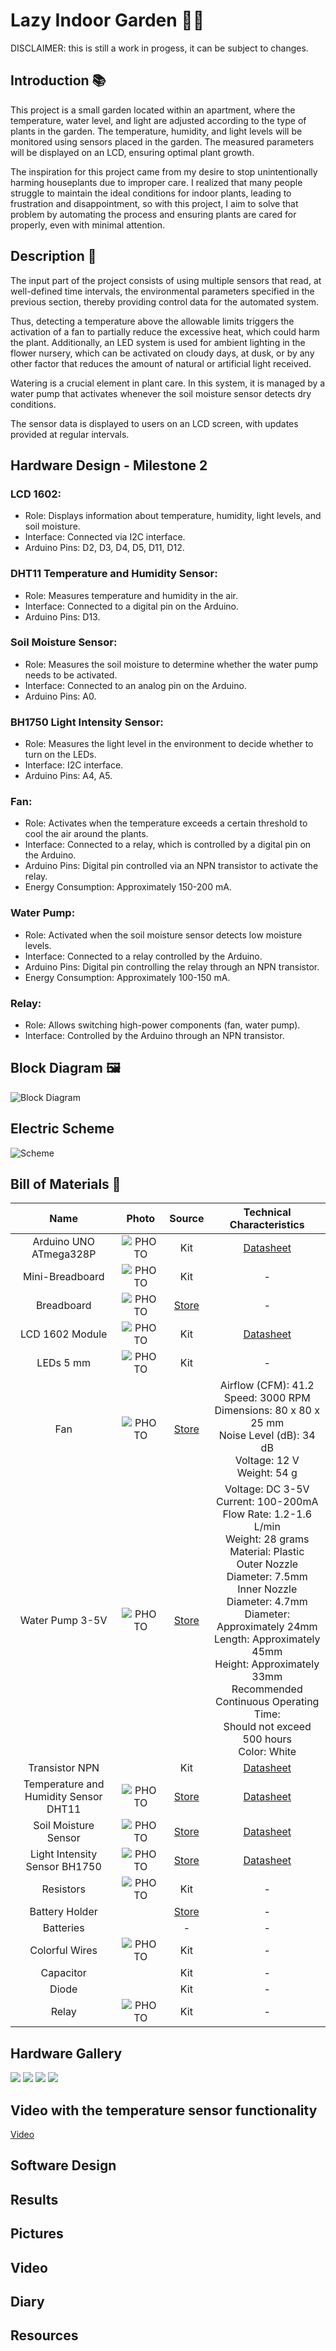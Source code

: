 # Lazy Indoor Garden 🌱✨

DISCLAIMER: this is still a work in progess, it can be subject to changes.

## Introduction 📚
This project is a small garden located within an apartment, where the temperature, water level, and light are adjusted according to the type of plants in the garden. The temperature, humidity, and light levels will be monitored using sensors placed in the garden. The measured parameters will be displayed on an LCD, ensuring optimal plant growth.

The inspiration for this project came from my desire to stop unintentionally harming houseplants due to improper care. I realized that many people struggle to maintain the ideal conditions for indoor plants, leading to frustration and disappointment, so with this project, I aim to solve that problem by automating the process and ensuring plants are cared for properly, even with minimal attention.

## Description 🌳
The input part of the project consists of using multiple sensors that read, at well-defined time intervals, the environmental parameters specified in the previous section, thereby providing control data for the automated system.

Thus, detecting a temperature above the allowable limits triggers the activation of a fan to partially reduce the excessive heat, which could harm the plant. Additionally, an LED system is used for ambient lighting in the flower nursery, which can be activated on cloudy days, at dusk, or by any other factor that reduces the amount of natural or artificial light received.

Watering is a crucial element in plant care. In this system, it is managed by a water pump that activates whenever the soil moisture sensor detects dry conditions.

The sensor data is displayed to users on an LCD screen, with updates provided at regular intervals.

## Hardware Design - Milestone 2
### LCD 1602:
- Role: Displays information about temperature, humidity, light levels, and soil moisture.
- Interface: Connected via I2C interface.
- Arduino Pins: D2, D3, D4, D5, D11, D12.

### DHT11 Temperature and Humidity Sensor:
- Role: Measures temperature and humidity in the air.
- Interface: Connected to a digital pin on the Arduino.
- Arduino Pins: D13.

### Soil Moisture Sensor:
- Role: Measures the soil moisture to determine whether the water pump needs to be activated.
- Interface: Connected to an analog pin on the Arduino.
- Arduino Pins: A0.

### BH1750 Light Intensity Sensor:
- Role: Measures the light level in the environment to decide whether to turn on the LEDs.
- Interface: I2C interface.
- Arduino Pins: A4, A5.

### Fan:
- Role: Activates when the temperature exceeds a certain threshold to cool the air around the plants.
- Interface: Connected to a relay, which is controlled by a digital pin on the Arduino.
- Arduino Pins: Digital pin controlled via an NPN transistor to activate the relay.
- Energy Consumption: Approximately 150-200 mA.

### Water Pump:
- Role: Activated when the soil moisture sensor detects low moisture levels.
- Interface: Connected to a relay controlled by the Arduino.
- Arduino Pins: Digital pin controlling the relay through an NPN transistor.
- Energy Consumption: Approximately 100-150 mA.

### Relay:
- Role: Allows switching high-power components (fan, water pump).
- Interface: Controlled by the Arduino through an NPN transistor.

## Block Diagram 🖼
![Block Diagram](<images/Lazy Indoor Garden 🌱✨.png>)

## Electric Scheme
![Scheme](<images/fingers crossed.png>)

## Bill of Materials 🔩
| Name | Photo | Source | Technical Characteristics |
|:------------:|:--------------:|:-------------:|:-------------:|
|Arduino UNO ATmega328P |![PHOTO](<images/BOM/WhatsApp Image 2024-12-16 at 11.22.14 PM.jpeg>)|Kit |[Datasheet](https://ww1.microchip.com/downloads/en/DeviceDoc/Atmel-7810-Automotive-Microcontrollers-ATmega328P_Datasheet.pdf)|
|Mini-Breadboard |![PHOTO](<images/BOM/WhatsApp Image 2024-12-16 at 11.22.15 PM (9).jpeg>)|Kit |-|
|Breadboard |![PHOTO](<images/BOM/WhatsApp Image 2024-12-16 at 11.22.15 PM (8).jpeg>)|[Store](https://www.emag.ro/breadboard-830-puncte-mb102-cl01/pd/DF0C5JBBM/?ref=history-shopping_404566740_38837_4)|-|
|LCD 1602 Module |![PHOTO](<images/BOM/WhatsApp Image 2024-12-16 at 11.22.15 PM (1).jpeg>)|Kit|[Datasheet](https://www.waveshare.com/datasheet/LCD_en_PDF/LCD1602.pdf)|
|LEDs 5 mm|![PHOTO](<images/BOM/WhatsApp Image 2024-12-16 at 11.22.15 PM (7).jpeg>)|Kit|-|
|Fan |![PHOTO](<images/BOM/WhatsApp Image 2024-12-16 at 11.22.15 PM (5).jpeg>)|[Store](https://www.emag.ro/ventilator-pc-lhr-super-fan-80x80x25mm-3000rpm-12v-0-20a-lhr-80-2p-b/pd/DTFH9BMBM/?ref=history-shopping_404566740_5919_1)|Airflow (CFM): 41.2 <br> Speed: 3000 RPM <br> Dimensions: 80 x 80 x 25 mm <br> Noise Level (dB): 34 dB <br> Voltage: 12 V <br> Weight: 54 g|
|Water Pump 3-5V|![PHOTO](<images/BOM/WhatsApp Image 2024-12-16 at 11.22.15 PM (6).jpeg>)|[Store](https://www.emag.ro/pompa-de-apa-3-6v-cl88/pd/D91Z5JBBM/)| Voltage: DC 3-5V <br> Current: 100-200mA <br> Flow Rate: 1.2-1.6 L/min <br> Weight: 28 grams <br> Material: Plastic <br> Outer Nozzle Diameter: 7.5mm <br> Inner Nozzle Diameter: 4.7mm <br> Diameter: Approximately 24mm <br> Length: Approximately 45mm <br> Height: Approximately 33mm <br> Recommended Continuous Operating Time: <br> Should not exceed 500 hours <br> Color: White |
|Transistor NPN||Kit|[Datasheet](https://www.sparkfun.com/datasheets/Components/2N3904.pdf)|
|Temperature and Humidity Sensor DHT11|![PHOTO](<images/BOM/WhatsApp Image 2024-12-16 at 11.22.15 PM (4).jpeg>)|[Store](https://www.emag.ro/modul-de-temperatura-si-umiditate-dht11-senzor-de-temperatura-umiditate-consum-mediu-de-curent-redus-14-mm-x-20-mm-albastru-g1/pd/D93G1QYBM/?ref=history-shopping_404566740_158626_1)|[Datasheet](https://components101.com/sites/default/files/component_datasheet/DFR0067%20DHT11%20Datasheet.pdf)|
|Soil Moisture Sensor |![PHOTO](<images/BOM/WhatsApp Image 2024-12-16 at 11.22.15 PM.jpeg>)|[Store](https://www.emag.ro/modul-cu-senzor-umiditate-sol-cl73/pd/D5ZZ5JBBM/?ref=history-shopping_404566740_38837_2)|[Datasheet](https://www.alldatasheet.com/view.jsp?Searchword=LM39)|
|Light Intensity Sensor BH1750|![PHOTO](<images/BOM/WhatsApp Image 2024-12-16 at 11.22.15 PM (3).jpeg>)|[Store](https://www.emag.ro/senzor-lumina-robofun-gy-302-bh1750-00005472/pd/D6M30YYBM/?ref=history-shopping_404566740_12161_1)|[Datasheet](https://www.handsontec.com/dataspecs/sensor/BH1750%20Light%20Sensor.pdf)|
|Resistors |![PHOTO](<images/BOM/WhatsApp Image 2024-12-16 at 11.22.16 PM.jpeg>)|Kit|-|
|Battery Holder ||[Store](https://www.emag.ro/suport-4-baterii-robofun-aaa-cu-cablu-de-conectare-00002876/pd/DBGSN3YBM/?ref=history-shopping_404566740_12161_2)|-|
|Batteries ||-|-|
|Colorful Wires |![PHOTO](<images/BOM/WhatsApp Image 2024-12-16 at 11.22.16 PM (1).jpeg>)|Kit|-|
|Capacitor ||Kit|-|
|Diode ||Kit|-|
|Relay |![PHOTO](<images/BOM/WhatsApp Image 2024-12-16 at 11.22.15 PM (2).jpeg>)|Kit|-|

## Hardware Gallery
![](<images/1st Harware check/WhatsApp Image 2024-12-19 at 2.10.21 PM.jpeg>)
![](<images/1st Harware check/WhatsApp Image 2024-12-19 at 2.10.22 PM (1).jpeg>)
![](<images/1st Harware check/WhatsApp Image 2024-12-19 at 2.10.22 PM (2).jpeg>)
![](<images/1st Harware check/WhatsApp Image 2024-12-19 at 2.10.22 PM.jpeg>)

## Video with the temperature sensor functionality
[Video](https://youtu.be/YjUPRb3dIJw)

## Software Design

## Results

## Pictures

## Video

## Diary

## Resources
